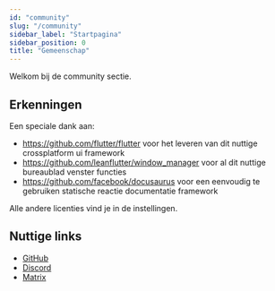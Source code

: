 ```yaml
---
id: "community"
slug: "/community"
sidebar_label: "Startpagina"
sidebar_position: 0
title: "Gemeenschap"
---
```


Welkom bij de community sectie.

## Erkenningen

Een speciale dank aan:

* <https://github.com/flutter/flutter> voor het leveren van dit nuttige crossplatform ui framework
* <https://github.com/leanflutter/window_manager> voor al dit nuttige bureaublad venster functies
* <https://github.com/facebook/docusaurus> voor een eenvoudig te gebruiken statische reactie documentatie framework

Alle andere licenties vind je in de instellingen.

## Nuttige links

* [GitHub](https://github.com/LinwoodDev/Butterfly)
* [Discord](https://go.linwood.dev/discord)
* [Matrix](https://go.linwood.dev/matrix)
